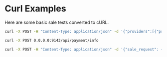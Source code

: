 # Curl Examples

Here are some basic sale tests converted to cURL.

```bash
curl -X POST -H "Content-Type: application/json" -d '{"providers":[{"provider_name":"freedompay","provider_type":"FREEDOMPAY","host":"http://192.168.1.12:1011","location_id":"1460175013","terminal_id":"2463834019"}]}' 0.0.0.0:9143/api/payment/configure
```

```bash
curl -X POST 0.0.0.0:9143/api/payment/info
```

```bash
curl -X POST -H "Content-Type: application/json" -d '{"sale_request": {"provider_name": "freedompay", "merchant_ref": "00001", "invoice_number": "00001", "amount": "10.50"}}' 0.0.0.0:9143/api/payment/sale
```
